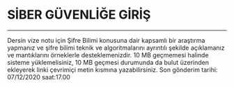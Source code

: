 # SİBER GÜVENLİĞE GİRİŞ
---
Dersin vize notu için Şifre Bilimi  konusuna dair kapsamlı bir araştırma yapmanız ve şifre bilimi teknik ve algoritmalarını ayrıntılı şekilde açıklamanız ve mantıklarını örneklerle desteklemenizdir. 10 MB geçmemesi halinde sisteme yüklemelisiniz, 10 MB geçmesi durumunda da bulut üzerinden ekleyerek linki çevrimiçi metin kısmına yazabilirsiniz. Son gönderim tarihi: 07/12/2020 saat:17.00
